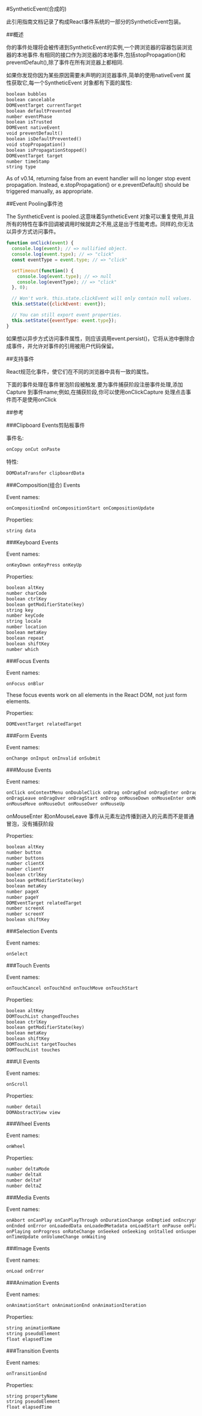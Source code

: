 #SyntheticEvent(合成的)

此引用指南文档记录了构成React事件系统的一部分的SyntheticEvent包装。

##概述

你的事件处理将会被传递到SyntheticEvent的实例,一个跨浏览器的容器包装浏览器的本地事件.有相同的接口作为浏览器的本地事件,包括stopPropagation()和preventDefault(),除了事件在所有浏览器上都相同.

如果你发现你因为某些原因需要未声明的浏览器事件,简单的使用nativeEvent 属性获取它,每一个SyntheticEvent 对象都有下面的属性:

```markdown
boolean bubbles
boolean cancelable
DOMEventTarget currentTarget
boolean defaultPrevented
number eventPhase
boolean isTrusted
DOMEvent nativeEvent
void preventDefault()
boolean isDefaultPrevented()
void stopPropagation()
boolean isPropagationStopped()
DOMEventTarget target
number timeStamp
string type
```

As of v0.14, returning false from an event handler will no longer stop event propagation. Instead, e.stopPropagation() or e.preventDefault() should be triggered manually, as appropriate.

##Event Pooling事件池

The SyntheticEvent is pooled.这意味着SyntheticEvent 对象可以重复使用,并且所有的特性在事件回调被调用时候就弃之不用,这是出于性能考虑。同样的,你无法以异步方式访问事件。

```jsx harmony
function onClick(event) {
  console.log(event); // => nullified object.
  console.log(event.type); // => "click"
  const eventType = event.type; // => "click"

  setTimeout(function() {
    console.log(event.type); // => null
    console.log(eventType); // => "click"
  }, 0);

  // Won't work. this.state.clickEvent will only contain null values.
  this.setState({clickEvent: event});

  // You can still export event properties.
  this.setState({eventType: event.type});
}
```

如果想以异步方式访问事件属性，则应该调用event.persist()，它将从池中删除合成事件，并允许对事件的引用被用户代码保留。

##支持事件

React规范化事件，使它们在不同的浏览器中具有一致的属性。

下面的事件处理在事件冒泡阶段被触发.要为事件捕获阶段注册事件处理,添加Capture 到事件name;例如,在捕获阶段,你可以使用onClickCapture 处理点击事件而不是使用onClick

##参考

###Clipboard Events剪贴板事件

事件名:

```markdown
onCopy onCut onPaste
```

特性:

```markdown
DOMDataTransfer clipboardData
```

###Composition(组合) Events

Event names:

```markdown
onCompositionEnd onCompositionStart onCompositionUpdate
```

Properties:

```markdown
string data
```

###Keyboard Events

Event names:

```markdown
onKeyDown onKeyPress onKeyUp
```

Properties:

```markdown
boolean altKey
number charCode
boolean ctrlKey
boolean getModifierState(key)
string key
number keyCode
string locale
number location
boolean metaKey
boolean repeat
boolean shiftKey
number which
```

###Focus Events

Event names:

```markdown
onFocus onBlur
```

These focus events work on all elements in the React DOM, not just form elements.

Properties:

```markdown
DOMEventTarget relatedTarget
```

###Form Events

Event names:

```markdown
onChange onInput onInvalid onSubmit
```

###Mouse Events

Event names:

```markdown
onClick onContextMenu onDoubleClick onDrag onDragEnd onDragEnter onDragExit
onDragLeave onDragOver onDragStart onDrop onMouseDown onMouseEnter onMouseLeave
onMouseMove onMouseOut onMouseOver onMouseUp
```

onMouseEnter 和onMouseLeave 事件从元素左边传播到进入的元素而不是普通冒泡，没有捕获阶段

Properties:

```markdown
boolean altKey
number button
number buttons
number clientX
number clientY
boolean ctrlKey
boolean getModifierState(key)
boolean metaKey
number pageX
number pageY
DOMEventTarget relatedTarget
number screenX
number screenY
boolean shiftKey
```

###Selection Events

Event names:

```markdown
onSelect
```

###Touch Events

Event names:

```markdown
onTouchCancel onTouchEnd onTouchMove onTouchStart
```

Properties:

```markdown
boolean altKey
DOMTouchList changedTouches
boolean ctrlKey
boolean getModifierState(key)
boolean metaKey
boolean shiftKey
DOMTouchList targetTouches
DOMTouchList touches
```

###UI Events

Event names:

```markdown
onScroll
```

Properties:

```markdown
number detail
DOMAbstractView view
```

###Wheel Events

Event names:

```markdown
onWheel
```

Properties:

```markdown
number deltaMode
number deltaX
number deltaY
number deltaZ
```

###Media Events

Event names:

```markdown
onAbort onCanPlay onCanPlayThrough onDurationChange onEmptied onEncrypted 
onEnded onError onLoadedData onLoadedMetadata onLoadStart onPause onPlay 
onPlaying onProgress onRateChange onSeeked onSeeking onStalled onSuspend 
onTimeUpdate onVolumeChange onWaiting
```

###Image Events

Event names:

```markdown
onLoad onError
```

###Animation Events

Event names:

```markdown
onAnimationStart onAnimationEnd onAnimationIteration
```

Properties:

```markdown
string animationName
string pseudoElement
float elapsedTime
```

###Transition Events

Event names:

```markdown
onTransitionEnd
```

Properties:

```markdown
string propertyName
string pseudoElement
float elapsedTime
```